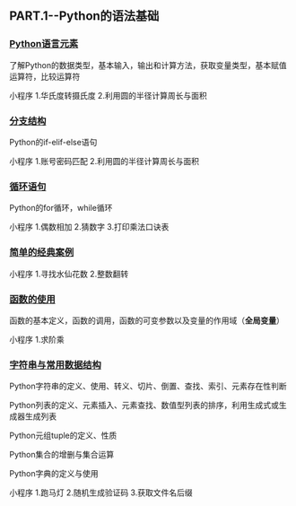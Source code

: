 ## PART.1--Python的语法基础

### [Python语言元素](./D02语言元素.ipynb)

了解Python的数据类型，基本输入，输出和计算方法，获取变量类型，基本赋值运算符，比较运算符

小程序	1.华氏度转摄氏度	2.利用圆的半径计算周长与面积

### [分支结构](./D03分支结构.ipynb)

Python的if-elif-else语句

小程序	1.账号密码匹配	2.利用圆的半径计算周长与面积



### [循环语句](./D04循环.ipynb)

Python的for循环，while循环

小程序	1.偶数相加	2.猜数字	3.打印乘法口诀表



### [简单的经典案例](./D05经典案例.ipynb)

小程序	1.寻找水仙花数	2.整数翻转



### [函数的使用](./D06函数的使用.ipynb)

函数的基本定义，函数的调用，函数的可变参数以及变量的作用域（**全局变量**）

小程序	1.求阶乘



### [字符串与常用数据结构](./D07字符串和常用数据结构.ipynb)

Python字符串的定义、使用、转义、切片、倒置、查找、索引、元素存在性判断

Python列表的定义、元素插入、元素查找、数值型列表的排序，利用生成式或生成器生成列表

Python元组tuple的定义、性质

Python集合的增删与集合运算

Python字典的定义与使用

小程序	1.跑马灯	2.随机生成验证码	3.获取文件名后缀

